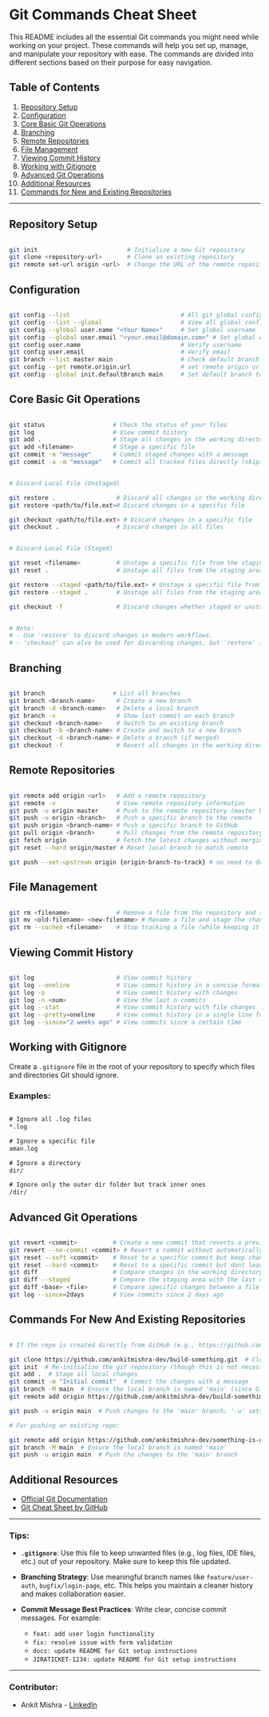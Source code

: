 # **Git Commands Cheat Sheet**

This README includes all the essential Git commands you might need while working on your project. These commands will help you set up, manage, and manipulate your repository with ease. The commands are divided into different sections based on their purpose for easy navigation.

## **Table of Contents**

1. [Repository Setup](#repository-setup)
2. [Configuration](#configuration)
3. [Core Basic Git Operations](#core-basic-git-operations)
4. [Branching](#branching)
5. [Remote Repositories](#remote-repositories)
6. [File Management](#file-management)
7. [Viewing Commit History](#viewing-commit-history)
8. [Working with Gitignore](#working-with-gitignore)
9. [Advanced Git Operations](#advanced-git-operations)
10. [Additional Resources](#additional-resources)
11. [Commands for New and Existing Repositories](#commands-for-new-and-existing-repositories)

---

## **Repository Setup**

```bash

git init                         # Initialize a new Git repository
git clone <repository-url>       # Clone an existing repository
git remote set-url origin <url>  # Change the URL of the remote repository

```

## **Configuration**

```bash

git config --list                               # All git global config
git config --list --global                      # View all global config settings
git config --global user.name "<Your Name>"     # Set global username
git config --global user.email "<your.email@domain.com>" # Set global email
git config user.name                            # Verify username
git config user.email                           # Verify email
git branch --list master main                   # Check default branch for git config
git config --get remote.origin.url              # set remote origin url
git config --global init.defaultBranch main     # Set default branch to 'main'

```

## **Core Basic Git Operations**

```bash

git status                   # Check the status of your files
git log                      # View commit history
git add .                    # Stage all changes in the working directory
git add <filename>           # Stage a specific file
git commit -m "message"      # Commit staged changes with a message
git commit -a -m "message"   # Commit all tracked files directly (skips git add .)


# Discard Local File (Unstaged)

git restore .                 # Discard all changes in the working directory
git restore <path/to/file.ext># Discard changes in a specific file

git checkout <path/to/file.ext> # Discard changes in a specific file
git checkout .                # Discard changes in all files


# Discard Local File (Staged)

git reset <filename>          # Unstage a specific file from the staging area
git reset .                   # Unstage all files from the staging area

git restore --staged <path/to/file.ext> # Unstage a specific file from the staging area
git restore --staged .        # Unstage all files from the staging area

git checkout -f               # Discard changes whether staged or unstaged


# Note:
# - Use 'restore' to discard changes in modern workflows.
# - 'checkout' can also be used for discarding changes, but 'restore' is clearer in this context.

```

## **Branching**

```bash

git branch                   # List all branches
git branch <branch-name>      # Create a new branch
git branch -d <branch-name>   # Delete a local branch
git branch -v                 # Show last commit on each branch
git checkout <branch-name>    # Switch to an existing branch
git checkout -b <branch-name> # Create and switch to a new branch
git checkout -d <branch-name> # Delete a branch (if merged)
git checkout -f               # Revert all changes in the working directory

```

## **Remote Repositories**

```bash

git remote add origin <url>   # Add a remote repository
git remote -v                 # View remote repository information
git push -u origin master     # Push to the remote repository (master branch)
git push -u origin <branch>   # Push a specific branch to the remote
git push origin <branch-name> # Push a specific branch to GitHub
git pull origin <branch>      # Pull changes from the remote repository
git fetch origin              # Fetch the latest changes without merging
git reset --hard origin/master # Reset local branch to match remote

git push --set-upstream origin {origin-branch-to-track} # no need to do this seprately if we are using -u identifier while pushing


```

## **File Management**

```bash

git rm <filename>             # Remove a file from the repository and stage the deletion
git mv <old-filename> <new-filename> # Rename a file and stage the changes
git rm --cached <filename>    # Stop tracking a file (while keeping it locally)

```

## **Viewing Commit History**

```bash

git log                       # View commit history
git log --oneline             # View commit history in a concise format
git log -p                    # View commit history with changes
git log -n <num>              # View the last n commits
git log --stat                # View commit history with file changes
git log --pretty=oneline      # View commit history in a single line format
git log --since="2 weeks ago" # View commits since a certain time

```

## **Working with Gitignore**

Create a `.gitignore` file in the root of your repository to specify which files and directories Git should ignore.

### Examples:

```txt

# Ignore all .log files
*.log

# Ignore a specific file
aman.log

# Ignore a directory
dir/

# Ignore only the outer dir folder but track inner ones
/dir/

```

## **Advanced Git Operations**

```bash

git revert <commit>          # Create a new commit that reverts a previous commit
git revert --no-commit <commit> # Revert a commit without automatically committing the changes
git reset --soft <commit>    # Reset to a specific commit but keep changes in the working directory
git reset --hard <commit>    # Reset to a specific commit but dont leaves changes in working directory
git diff                     # Compare changes in the working directory and the staging area
git diff --staged            # Compare the staging area with the last commit
git diff <base> <file>       # Compare specific changes between a file and the base
git log --since=2days        # View commits since 2 days ago

```

## **Commands For New And Existing Repositories**

```bash

# If the repo is created directly from GitHub (e.g., https://github.com/ankitmishra-dev/build-something.git):

git clone https://github.com/ankitmishra-dev/build-something.git  # Clone the repository to your local machine
git init  # Re-initialize the git repository (though this is not necessary if the repo is already initialized)
git add .  # Stage all local changes
git commit -m "Initial commit"  # Commit the changes with a message
git branch -M main  # Ensure the local branch is named 'main' (since GitHub default is now 'main')
git remote add origin https://github.com/ankitmishra-dev/build-something.git  # Add the remote repository URL

git push -u origin main  # Push changes to the 'main' branch; '-u' sets the upstream so future push/pull commands won't need to specify the branch name

# For pushing an existing repo:

git remote add origin https://github.com/ankitmishra-dev/something-is-cooking.git  # Add the remote repository URL
git branch -M main  # Ensure the local branch is named 'main'
git push -u origin main  # Push the changes to the 'main' branch   

```

## **Additional Resources**

* [Official Git Documentation](https://git-scm.com/doc)
* [Git Cheat Sheet by GitHub](https://education.github.com/git-cheat-sheet-education.pdf)

---

### **Tips:**

* **`.gitignore`**: Use this file to keep unwanted files (e.g., log files, IDE files, etc.) out of your repository. Make sure to keep this file updated.

* **Branching Strategy**: Use meaningful branch names like `feature/user-auth`, `bugfix/login-page`, etc. This helps you maintain a cleaner history and makes collaboration easier.

* **Commit Message Best Practices**: Write clear, concise commit messages. For example:

  * `feat: add user login functionality`
  * `fix: resolve issue with form validation`
  * `docs: update README for Git setup instructions`
  * `JIRATICKET-1234: update README for Git setup instructions`

---

### **Contributor:**

* Ankit Mishra - [LinkedIn](https://www.linkedin.com/in/ankit-mishra99)


